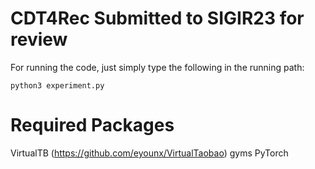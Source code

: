 
# CDT4Rec Submitted to SIGIR23 for review

For running the code, just simply type the following in the running path:

``
python3 experiment.py
``

# Required Packages
VirtualTB (https://github.com/eyounx/VirtualTaobao)
gyms
PyTorch



